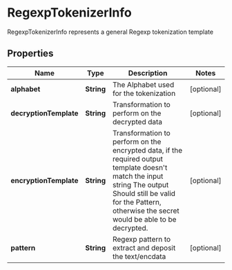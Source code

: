 

# RegexpTokenizerInfo

RegexpTokenizerInfo represents a general Regexp tokenization template
## Properties

Name | Type | Description | Notes
------------ | ------------- | ------------- | -------------
**alphabet** | **String** | The Alphabet used for the tokenization |  [optional]
**decryptionTemplate** | **String** | Transformation to perform on the decrypted data |  [optional]
**encryptionTemplate** | **String** | Transformation to perform on the encrypted data, if the required output template doesn&#39;t match the input string The output Should still be valid for the Pattern, otherwise the secret would be able to be decrypted. |  [optional]
**pattern** | **String** | Regexp pattern to extract and deposit the text/encdata |  [optional]



